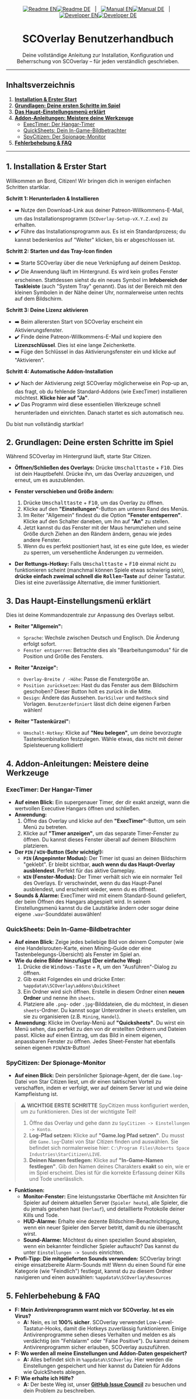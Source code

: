 <p align="center">
  <!-- Readme Links -->
  <a href="../README.md"><img src="https://img.shields.io/badge/Readme-555?style=for-the-badge" alt="Readme EN"></a><!--
  --><a href="../README.de.md"><img src="https://img.shields.io/badge/DE-555?style=for-the-badge" alt="Readme DE"></a>
  &nbsp;&nbsp;|&nbsp;&nbsp;
  <!-- Manual Links -->
  <a href="MANUAL.md"><img src="https://img.shields.io/badge/Manual-555?style=for-the-badge" alt="Manual EN"></a><!--
  --><a href="MANUAL.de.md"><img src="https://img.shields.io/badge/DE-007bff?style=for-the-badge" alt="Manual DE"></a>
  &nbsp;&nbsp;|&nbsp;&nbsp;
  <!-- Developer/SDK Links -->
  <a href="SDK_MANUAL.md"><img src="https://img.shields.io/badge/Developer-555?style=for-the-badge" alt="Developer EN"></a><!--
  --><a href="SDK_MANUAL.de.md"><img src="https://img.shields.io/badge/DE-555?style=for-the-badge" alt="Developer DE"></a>
</p>

<h1 align="center">SCOverlay Benutzerhandbuch</h1>
<p align="center">Deine vollständige Anleitung zur Installation, Konfiguration und Beherrschung von SCOverlay – für jeden verständlich geschrieben.</p>

---

## Inhaltsverzeichnis

1.  [**Installation & Erster Start**](#1-installation--erster-start)
2.  [**Grundlagen: Deine ersten Schritte im Spiel**](#2-grundlagen-deine-ersten-schritte-im-spiel)
3.  [**Das Haupt-Einstellungsmenü erklärt**](#3-das-haupt-einstellungsmenü-erklärt)
4.  [**Addon-Anleitungen: Meistere deine Werkzeuge**](#4-addon-anleitungen-meistere-deine-werkzeuge)
    *   [ExecTimer: Der Hangar-Timer](#exectimer-der-hangar-timer)
    *   [QuickSheets: Dein In-Game-Bildbetrachter](#quicksheets-dein-in-game-bildbetrachter)
    *   [SpyCitizen: Der Spionage-Monitor](#spycitizen-der-spionage-monitor)
5.  [**Fehlerbehebung & FAQ**](#5-fehlerbehebung--faq)

---

## 1. Installation & Erster Start

Willkommen an Bord, Citizen! Wir bringen dich in wenigen einfachen Schritten startklar.

**Schritt 1: Herunterladen & Installieren**
-   ➡️ Nutze den Download-Link aus deiner Patreon-Willkommens-E-Mail, um das Installationsprogramm (`SCOverlay-Setup-vX.Y.Z.exe`) zu erhalten.
-   ✔️ Führe das Installationsprogramm aus. Es ist ein Standardprozess; du kannst bedenkenlos auf "Weiter" klicken, bis er abgeschlossen ist.

**Schritt 2: Starten und das Tray-Icon finden**
-   ➡️ Starte SCOverlay über die neue Verknüpfung auf deinem Desktop.
-   ✔️ Die Anwendung läuft im Hintergrund. Es wird kein großes Fenster erscheinen. Stattdessen siehst du ein neues Symbol im **Infobereich der Taskleiste** (auch "System Tray" genannt). Das ist der Bereich mit den kleinen Symbolen in der Nähe deiner Uhr, normalerweise unten rechts auf dem Bildschirm.

**Schritt 3: Deine Lizenz aktivieren**
-   ➡️ Beim allerersten Start von SCOverlay erscheint ein Aktivierungsfenster.
-   ✔️ Finde deine Patreon-Willkommens-E-Mail und kopiere den **Lizenzschlüssel**. Dies ist eine lange Zeichenkette.
-   ➡️ Füge den Schlüssel in das Aktivierungsfenster ein und klicke auf "Aktivieren".

**Schritt 4: Automatische Addon-Installation**
-   ✔️ Nach der Aktivierung zeigt SCOverlay möglicherweise ein Pop-up an, das fragt, ob du fehlende Standard-Addons (wie ExecTimer) installieren möchtest. **Klicke hier auf "Ja"**.
-   ✔️ Das Programm wird diese essentiellen Werkzeuge schnell herunterladen und einrichten. Danach startet es sich automatisch neu.

Du bist nun vollständig startklar!

## 2. Grundlagen: Deine ersten Schritte im Spiel

Während SCOverlay im Hintergrund läuft, starte Star Citizen.

-   **Öffnen/Schließen des Overlays:** Drücke <kbd>Umschalttaste</kbd> + <kbd>F10</kbd>. Dies ist dein Hauptbefehl. Drücke ihn, um das Overlay anzuzeigen, und erneut, um es auszublenden.

-   **Fenster verschieben und Größe ändern:**
    1.  Drücke <kbd>Umschalttaste</kbd> + <kbd>F10</kbd>, um das Overlay zu öffnen.
    2.  Klicke auf den **"Einstellungen"**-Button am unteren Rand des Menüs.
    3.  Im Reiter "Allgemein" findest du die Option **"Fenster entsperren"**. Klicke auf den Schalter daneben, um ihn auf **"An"** zu stellen.
    4.  Jetzt kannst du das Fenster mit der Maus herumziehen und seine Größe durch Ziehen an den Rändern ändern, genau wie jedes andere Fenster.
    5.  Wenn du es perfekt positioniert hast, ist es eine gute Idee, es wieder zu sperren, um versehentliche Änderungen zu vermeiden.

-   **Der Rettungs-Hotkey:** Falls <kbd>Umschalttaste</kbd> + <kbd>F10</kbd> einmal nicht zu funktionieren scheint (manchmal können Spiele etwas schwierig sein), **drücke einfach zweimal schnell die <kbd>Rollen</kbd>-Taste** auf deiner Tastatur. Dies ist eine zuverlässige Alternative, die immer funktioniert.

## 3. Das Haupt-Einstellungsmenü erklärt

Dies ist deine Kommandozentrale zur Anpassung des Overlays selbst.

-   **Reiter "Allgemein":**
    *   `Sprache`: Wechsle zwischen Deutsch und Englisch. Die Änderung erfolgt sofort.
    *   `Fenster entsperren`: Betrachte dies als "Bearbeitungsmodus" für die Position und Größe des Fensters.

-   **Reiter "Anzeige":**
    *   `Overlay-Breite / -Höhe`: Passe die Fenstergröße an.
    *   `Position zurücksetzen`: Hast du das Fenster aus dem Bildschirm geschoben? Dieser Button holt es zurück in die Mitte.
    *   `Design`: Ändere das Aussehen. `DarkSilver` und `RedShock` sind Vorlagen. `Benutzerdefiniert` lässt dich deine eigenen Farben wählen!

-   **Reiter "Tastenkürzel":**
    *   `Umschalt-Hotkey`: Klicke auf **"Neu belegen"**, um deine bevorzugte Tastenkombination festzulegen. Wähle etwas, das nicht mit deiner Spielsteuerung kollidiert!

## 4. Addon-Anleitungen: Meistere deine Werkzeuge

### ExecTimer: Der Hangar-Timer

-   **Auf einen Blick:** Ein supergenauer Timer, der dir exakt anzeigt, wann die wertvollen Executive Hangars öffnen und schließen.
-   **Anwendung:**
    1.  Öffne das Overlay und klicke auf den **"ExecTimer"**-Button, um sein Menü zu betreten.
    2.  Klicke auf **"Timer anzeigen"**, um das separate Timer-Fenster zu öffnen. Du kannst dieses Fenster überall auf deinem Bildschirm platzieren.
-   **Der `PIN` / `WIN`-Button (Sehr wichtig!):**
    *   **`PIN` (Angepinnter Modus):** Der Timer ist quasi an deinen Bildschirm "geklebt". Er bleibt sichtbar, **auch wenn du das Haupt-Overlay ausblendest**. Perfekt für das aktive Gameplay.
    *   **`WIN` (Fenster-Modus):** Der Timer verhält sich wie ein normaler Teil des Overlays. Er verschwindet, wenn du das Haupt-Panel ausblendest, und erscheint wieder, wenn du es öffnest.
-   **Sounds & Alarme:** ExecTimer wird mit einem Standard-Sound geliefert, der beim Öffnen des Hangars abgespielt wird. In seinem Einstellungsmenü kannst du die Lautstärke ändern oder sogar deine eigene `.wav`-Sounddatei auswählen!

### QuickSheets: Dein In-Game-Bildbetrachter

-   **Auf einen Blick:** Zeige jedes beliebige Bild von deinem Computer (wie eine Handelsrouten-Karte, einen Mining-Guide oder eine Tastenbelegungs-Übersicht) als Fenster im Spiel an.
-   **Wie du deine Bilder hinzufügst (Der einfache Weg):**
    1.  Drücke die <kbd>Windows-Taste</kbd> + <kbd>R</kbd>, um den "Ausführen"-Dialog zu öffnen.
    2.  Gib exakt Folgendes ein und drücke Enter: `%appdata%\SCOverlay\addons\QuickSheet`
    3.  Ein Ordner wird sich öffnen. Erstelle in diesem Ordner einen **neuen Ordner** und nenne ihn `sheets`.
    4.  Platziere alle `.png`- oder `.jpg`-Bilddateien, die du möchtest, in diesen `sheets`-Ordner. Du kannst sogar Unterordner in `sheets` erstellen, um sie zu organisieren (z.B. `Mining`, `Handel`).
-   **Anwendung:** Klicke im Overlay-Menü auf **"Quicksheets"**. Du wirst ein Menü sehen, das perfekt zu den von dir erstellten Ordnern und Dateien passt. Klicke auf einen Eintrag, um das Bild in einem eigenen, anpassbaren Fenster zu öffnen. Jedes Sheet-Fenster hat ebenfalls seinen eigenen `PIN`/`WIN`-Button!

### SpyCitizen: Der Spionage-Monitor

-   **Auf einen Blick:** Dein persönlicher Spionage-Agent, der die `Game.log`-Datei von Star Citizen liest, um dir einen taktischen Vorteil zu verschaffen, indem er verfolgt, wer auf deinem Server ist und wie deine Kampfleistung ist.

> **⚠️ WICHTIGE ERSTE SCHRITTE**
> SpyCitizen muss konfiguriert werden, um zu funktionieren. Dies ist der wichtigste Teil!
> 1.  Öffne das Overlay und gehe dann zu `SpyCitizen -> Einstellungen -> Konto`.
> 2.  **Log-Pfad setzen:** Klicke auf **"Game.log Pfad setzen"**. Du musst die `Game.log`-Datei von Star Citizen finden und auswählen. Sie befindet sich normalerweise hier: `C:\Program Files\Roberts Space Industries\StarCitizen\LIVE`.
> 3.  **Deinen Namen festlegen:** Klicke auf **"In-Game-Namen festlegen"**. Gib den Namen deines Charakters **exakt** so ein, wie er im Spiel erscheint. Dies ist für die korrekte Erfassung deiner Kills und Tode unerlässlich.

-   **Funktionen:**
    *   **Monitor-Fenster:** Eine leistungsstarke Oberfläche mit Ansichten für Spieler auf deinem aktuellen Server (`Spieler heute`), alle Spieler, die du jemals gesehen hast (`Verlauf`), und detaillierte Protokolle deiner Kills und Tode.
    *   **HUD-Alarme:** Erhalte eine dezente Bildschirm-Benachrichtigung, wenn ein neuer Spieler den Server betritt, damit du nie überrascht wirst.
    *   **Sound-Alarme:** Möchtest du einen speziellen Sound abspielen, wenn ein bekannter feindlicher Spieler auftaucht? Das kannst du unter `Einstellungen -> Sounds` einrichten.
-   **Profi-Tipp: Die mitgelieferten Sounds verwenden:** SCOverlay bringt einige einsatzbereite Alarm-Sounds mit! Wenn du einen Sound für eine Kategorie (wie "Feindlich") festlegst, kannst du zu diesem Ordner navigieren und einen auswählen: `%appdata%\SCOverlay\Resources`

## 5. Fehlerbehebung & FAQ

-   **F: Mein Antivirenprogramm warnt mich vor SCOverlay. Ist es ein Virus?**
    *   **A:** Nein, es ist **100% sicher**. SCOverlay verwendet Low-Level-Tastatur-Hooks, damit die Hotkeys zuverlässig funktionieren. Einige Antivirenprogramme sehen dieses Verhalten und melden es als verdächtig (ein "Fehlalarm" oder "False Positive"). Du kannst deinem Antivirenprogramm sicher erlauben, SCOverlay auszuführen.
-   **F: Wo werden all meine Einstellungen und Addon-Daten gespeichert?**
    *   **A:** Alles befindet sich in `%appdata%\SCOverlay`. Hier werden die Einstellungen gespeichert und hier kannst du Dateien für Addons wie QuickSheets ablegen.
-   **F: Wie erhalte ich Hilfe?**
    *   **A:** Der beste Weg ist, unser **[GitHub Issue Council](https://github.com/BlugDeg/SCOverlay-Updates/issues)** zu besuchen und dein Problem zu beschreiben.
